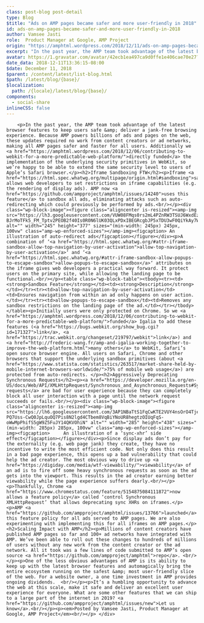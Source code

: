 ```yaml
---
class: post-blog post-detail
type: Blog
$title: "Ads on AMP pages became safer and more user-friendly in 2018"
id: ads-on-amp-pages-became-safer-and-more-user-friendly-in-2018
author: Vamsee Jasti
role:  Product Manager at Google, AMP Project
origin: "https://amphtml.wordpress.com/2018/12/11/ads-on-amp-pages-became-safer-and-more-user-friendly-in-2018/amp/"
excerpt: "In the past year, the AMP team took advantage of the latest browser features to keep users safe &#38; deliver a jank-free browsing experience. Because AMP powers billions of ads and pages on the web, these updates required no work from content creators or ad networks, making all AMP pages safer and faster for all [&#8230;]"
avatar: https://1.gravatar.com/avatar/42ecb1ea497ca9d0ffe1e406cae70e27?s=96&d=identicon&r=G
date_data: 2018-12-11T13:36:15-08:00
$date: December 11, 2018
$parent: /content/latest/list-blog.html
$path: /latest/blog/{base}/
$localization:
  path: /{locale}/latest/blog/{base}/
components:
  - social-share
inlineCSS: false
---
```


<div class="amp-wp-article-content">

		<p>In the past year, the AMP team took advantage of the latest browser features to keep users safe &amp; deliver a jank-free browsing experience. Because AMP powers billions of ads and pages on the web, these updates required no work from content creators or ad networks, making all AMP pages safer and faster for all users. Additionally we <a href="https://amphtml.wordpress.com/2018/12/06/contributing-to-webkit-for-a-more-predictable-web-platform/">directly funded</a> the implementation of the underlying security primitives in WebKit, so we’re happy to be able to extend the same security level to users of Apple’s Safari browser.</p><h2>Iframe Sandboxing FTW</h2><p>Iframe <a href="https://html.spec.whatwg.org/multipage/origin.html#sandboxing">sandboxing</a> allows web developers to set restrictions on iframe capabilities (e.g. the rendering of display ads). AMP now <a href="https://github.com/ampproject/amphtml/issues/14240">uses this feature</a> to sandbox all ads, eliminating attacks such as auto-redirecting which could previously be performed by ads.<br/></p><div class="wp-block-image"><figure class="aligncenter is-resized"><amp-img src="https://lh3.googleusercontent.com/VUW08FMqs0rs2mL4PZnRW3TSUJ6WxdEzrkHqkalC5d5bBWXHYDTnwW-BJrMoTFk5_FM_Tptv2PEOB2f40Is0R0N6lUK03QLxPDxIBEGRcgbJP5xTDU3wF0QiYkAy7WsFPROe2wyt" alt="" width="245" height="377" sizes="(min-width: 245px) 245px, 100vw" class="amp-wp-enforced-sizes"></amp-img><figcaption> An illustration of auto-redirect ads</figcaption></figure></div><p>A combination of ‘<a href="https://html.spec.whatwg.org/#attr-iframe-sandbox-allow-top-navigation-by-user-activation">allow-top-navigation-by-user-activation</a>‘ and ‘<a href="https://html.spec.whatwg.org/#attr-iframe-sandbox-allow-popups-to-escape-sandbox">allow-popups-to-escape-sandbox</a>‘ attributes on the iframe gives web developers a practical way forward. It protect users on the primary site, while allowing the landing page to be functional.<br/></p><table class="wp-block-table"><tbody><tr><td><strong>Sandbox Feature</strong></td><td><strong>Description</strong></td></tr><tr><td>allow-top-navigation-by-user-activation</td><td>Ensures navigation from within an ad only happens on user action.</td></tr><tr><td>allow-popups-to-escape-sandbox</td><td>Removes any sandbox restrictions on the landing page of the ad.</td></tr></tbody></table><p>Initially users were only protected on Chrome. So we <a href="https://amphtml.wordpress.com/2018/12/06/contributing-to-webkit-for-a-more-predictable-web-platform/">funded</a> Igalia to add these features (<a href="https://bugs.webkit.org/show_bug.cgi?id=171327">link</a>, <a href="https://trac.webkit.org/changeset/219797/webkit">link</a>) and <a href="http://frederic-wang.fr/amp-and-igalia-working-together-to-improve-the-web-platform.html">many others</a> to WebKit, Safari’s open source browser engine. All users on Safari, Chrome and other browsers that support the underlying sandbox primitives (about <a href="https://www.statista.com/statistics/263517/market-share-held-by-mobile-internet-browsers-worldwide/">75% of mobile web usage</a>) are protected from auto-redirects. </p><h2>Aggressively Deprecating Synchronous Requests</h2><p><a href="https://developer.mozilla.org/en-US/docs/Web/API/XMLHttpRequest/Synchronous_and_Asynchronous_Requests#Synchronous_request">Synchronous requests</a> are bad for user experience because they can completely block all user interaction with a page until the network request succeeds or fails.<br/></p><div class="wp-block-image"><figure class="aligncenter is-resized"><amp-img src="https://lh6.googleusercontent.com/3AP1NBaTtS1FqCwKTE2VUY4nsOrO4TjerC82aOjHfQ66ImG_-PQ7Uss-CwQ0JpLquOQ7Pis8N2lgd4CTbem8VqBiYNoUR8hegtzOIUqFqS-oWwMpPhifS5gW9Z5FuJY14QKVOhiN" alt="" width="285" height="438" sizes="(min-width: 285px) 285px, 100vw" class="amp-wp-enforced-sizes"></amp-img><figcaption>     An illustration of a ‘sync-xhr’ side effect</figcaption></figure></div><p>Since display ads don’t pay for the externality (e.g. web page jank) they create, they have no incentive to write the most efficient code. Not only does this result in a bad page experience, this opens up a bad vulnerability that could help the ad creator. The most obvious way to drive up <a href="https://digiday.com/media/wtf-viewability/">viewability</a> of an ad is to fire off some heavy synchronous requests as soon as the ad gets into the viewport. This results in the ad creator earning better viewability while the page experience suffers dearly.<br/></p><p>Thankfully, Chrome <a href="https://www.chromestatus.com/feature/5154875084111872">now allows a feature policy</a> called ‘control Synchronous XMLHttpRequest’ that allows deprecating sync XHRs on iframes.</p><p>AMP <a href="https://github.com/ampproject/amphtml/issues/13766">launched</a> this feature policy for all ads served to AMP pages. We are also experimenting with implementing this for all iframes on AMP pages.</p><h2>Scaling Impact with AMP</h2><p>Millions of content creators have published AMP pages so far and 100+ ad networks have integrated with AMP. We’ve been able to roll out these changes to hundreds of millions of users without any new work from the content creator or the ad network. All it took was a few lines of code submitted to AMP’s open source <a href="https://github.com/ampproject/amphtml">repo</a>. <br/></p><p>One of the less obvious advantages of AMP is its ability to keep up with the latest browser features and automagically bring the entire ecosystem running on the safest &amp; most user-friendly slice of the web. For a website owner, a one time investment in AMP provides ongoing dividends.  <br/></p><p>It’s a humbling opportunity to advance the web at this scale, make it safe and deliver an excellent user experience for everyone. What are some other features that we can ship to a large part of the internet in 2019? <a href="https://github.com/ampproject/amphtml/issues/new">Let us know</a>.<br/></p><p><em>Posted by Vamsee Jasti, Product Manager at Google, AMP Project</em><br/></p>	</div>

	

</div>

